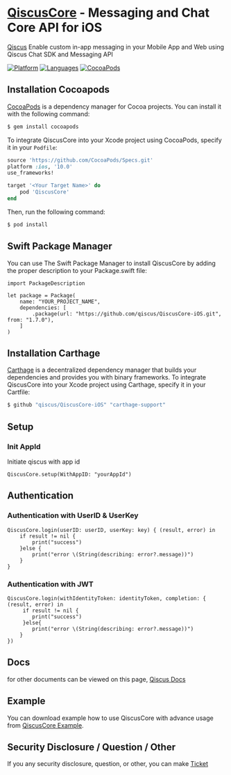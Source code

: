 # [QiscusCore](https://github.com/qiscus) - Messaging and Chat Core API for iOS
[Qiscus](https://qiscus.com) Enable custom in-app messaging in your Mobile App and Web using Qiscus Chat SDK and Messaging API

[![Platform](https://img.shields.io/badge/platform-iOS-orange.svg)](https://cocoapods.org/pods/QiscusCore)
[![Languages](https://img.shields.io/badge/language-Objective--C%20%7C%20Swift-orange.svg)](https://github.com/qiscus)
[![CocoaPods](https://img.shields.io/badge/pod-v3.0.109-green.svg)](https://cocoapods.org/pods/QiscusCore)


## Installation Cocoapods

[CocoaPods](https://cocoapods.org) is a dependency manager for Cocoa projects. You can install it with the following command:

```bash
$ gem install cocoapods
```

To integrate QiscusCore into your Xcode project using CocoaPods, specify it in your `Podfile`:

```ruby
source 'https://github.com/CocoaPods/Specs.git'
platform :ios, '10.0'
use_frameworks!

target '<Your Target Name>' do
    pod 'QiscusCore'
end
```

Then, run the following command:

```bash
$ pod install
```

## Swift Package Manager
You can use The Swift Package Manager to install QiscusCore by adding the proper description to your Package.swift file:

```
import PackageDescription

let package = Package(
    name: "YOUR_PROJECT_NAME",
    dependencies: [
        .package(url: "https://github.com/qiscus/QiscusCore-iOS.git", from: "1.7.0"),
    ]
)
```

## Installation Carthage
[Carthage](https://github.com/Carthage/Carthage) is a decentralized dependency manager that builds your dependencies and provides you with binary frameworks. To integrate QiscusCore into your Xcode project using Carthage, specify it in your Cartfile:

```bash
$ github "qiscus/QiscusCore-iOS" "carthage-support"
```

## Setup

### Init AppId
Initiate qiscus with app id

```
QiscusCore.setup(WithAppID: "yourAppId")
```


## Authentication

### Authentication with UserID & UserKey

```
QiscusCore.login(userID: userID, userKey: key) { (result, error) in
    if result != nil {
        print("success")
    }else {
        print("error \(String(describing: error?.message))")
    }
}
```

### Authentication with JWT

```
QiscusCore.login(withIdentityToken: identityToken, completion: { (result, error) in
     if result != nil {
        print("success")
     }else{
        print("error \(String(describing: error?.message))")
    }
})
```


## Docs

for other documents can be viewed on this page, [Qiscus Docs](https://documentation.qiscus.com/chat-sdk-ios)


## Example

You can download example how to use QiscusCore with advance usage from [QiscusCore Example](https://github.com/qiscus/qiscus-chat-sdk-ios-sample).

## Security Disclosure / Question / Other

If you any security disclosure, question, or other, you can make [Ticket](https://support.qiscus.com/hc/en-us/requests/new)


